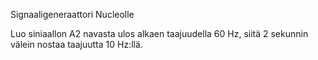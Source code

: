Signaaligeneraattori Nucleolle

Luo siniaallon A2 navasta ulos alkaen taajuudella 60 Hz, siitä 2 sekunnin välein nostaa taajuutta 10 Hz:llä.
